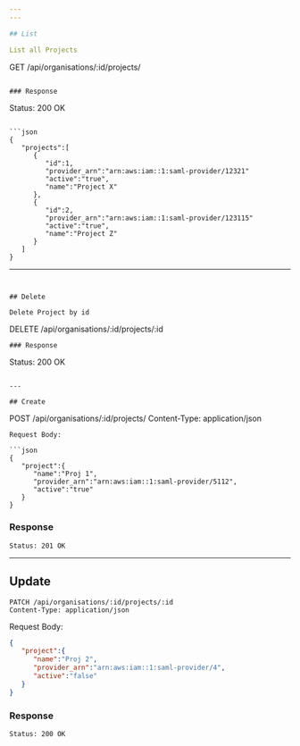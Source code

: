 ```yaml
---
---

## List

List all Projects

```
GET /api/organisations/:id/projects/
```

### Response

```
Status: 200 OK
```

```json
{
   "projects":[
      {
         "id":1,
         "provider_arn":"arn:aws:iam::1:saml-provider/12321"
         "active":"true",
         "name":"Project X"
      },
      {
         "id":2,
         "provider_arn":"arn:aws:iam::1:saml-provider/123115"
         "active":"true",
         "name":"Project Z"
      }
   ]
}
```

---
```


## Delete

Delete Project by id

```
DELETE /api/organisations/:id/projects/:id
```
### Response

```
Status: 200 OK
```

---

## Create

```
POST /api/organisations/:id/projects/
Content-Type: application/json
```
Request Body:

```json
{
   "project":{
      "name":"Proj 1",
      "provider_arn":"arn:aws:iam::1:saml-provider/5112",
      "active":"true"
   }
}
```

### Response

```
Status: 201 OK
```

---

## Update

```
PATCH /api/organisations/:id/projects/:id
Content-Type: application/json
```
Request Body:

```json
{
   "project":{
      "name":"Proj 2",
      "provider_arn":"arn:aws:iam::1:saml-provider/4",
      "active":"false"
   }
}
```

### Response

```
Status: 200 OK
```
